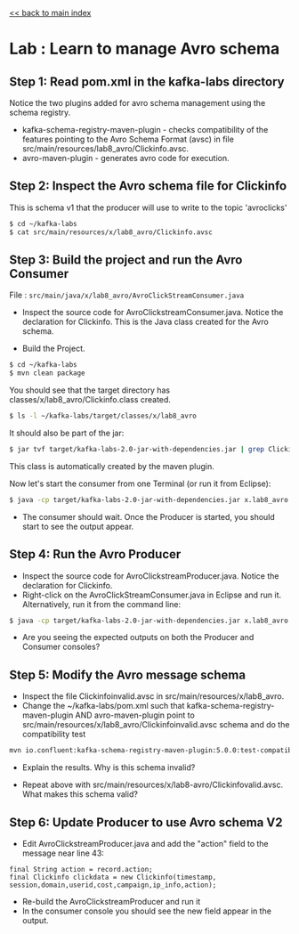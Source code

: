 <link rel='stylesheet' href='../assets/css/main.css'/>

[<< back to main index](../README.md) 

Lab : Learn to manage Avro schema
===============================

## Step 1: Read pom.xml in the kafka-labs directory

Notice the two plugins added for avro schema management using the schema registry.

* kafka-schema-registry-maven-plugin - checks compatibility of the 
  features pointing to the Avro Schema Format (avsc) in file src/main/resources/lab8_avro/Clickinfo.avsc.
* avro-maven-plugin - generates avro code for execution.

## Step 2: Inspect the Avro schema file for Clickinfo

This is schema v1 that the producer will use to write to the topic 'avroclicks'
````bash
$ cd ~/kafka-labs
$ cat src/main/resources/x/lab8_avro/Clickinfo.avsc
````

## Step 3: Build the project and run the Avro Consumer
File : `src/main/java/x/lab8_avro/AvroClickStreamConsumer.java`

*  Inspect the source code for AvroClickstreamConsumer.java. Notice the declaration for Clickinfo.
   This is the Java class created for the Avro schema.
   
* Build the Project. 
````bash
$ cd ~/kafka-labs
$ mvn clean package
````

You should see that the target directory has 
classes/x/lab8_avro/Clickinfo.class created. 
````bash
$ ls -l ~/kafka-labs/target/classes/x/lab8_avro
````

It should also be part of the jar:
````bash
$ jar tvf target/kafka-labs-2.0-jar-with-dependencies.jar | grep Clickinfo
````
This class is automatically created by the maven plugin.

Now let's start the consumer from one Terminal (or run it from Eclipse):
````bash
$ java -cp target/kafka-labs-2.0-jar-with-dependencies.jar x.lab8_avro.AvroClickstreamConsumer
````

* The consumer should wait. Once the Producer is started, you should start to see the output appear.


## Step 4: Run the Avro Producer
* Inspect the source code for AvroClickstreamProducer.java. Notice the declaration for Clickinfo.
* Right-click on the AvroClickStreamConsumer.java in Eclipse and run it. Alternatively, 
run it from the command line:
````bash
$ java -cp target/kafka-labs-2.0-jar-with-dependencies.jar x.lab8_avro.AvroClickstreamProducer
````
* Are you seeing the expected outputs on both the Producer and Consumer consoles?


## Step 5: Modify the Avro message schema

* Inspect the file Clickinfoinvalid.avsc in src/main/resources/x/lab8_avro.
* Change the ~/kafka-labs/pom.xml such that kafka-schema-registry-maven-plugin AND avro-maven-plugin 
point to 
src/main/resources/x/lab8_avro/Clickinfoinvalid.avsc schema and do the compatibility test

```bash
mvn io.confluent:kafka-schema-registry-maven-plugin:5.0.0:test-compatibility
````

* Explain the results. Why is this schema invalid?

* Repeat above with src/main/resources/x/lab8-avro/Clickinfovalid.avsc. What makes this schema valid?  

## Step 6: Update Producer to use Avro schema V2

* Edit AvroClickstreamProducer.java and add the "action" field to the message near line 43:
````
final String action = record.action;
final Clickinfo clickdata = new Clickinfo(timestamp, session,domain,userid,cost,campaign,ip_info,action);

````
* Re-build the AvroClickstreamProducer and run it
* In the consumer console you should see the new field appear in the output. 